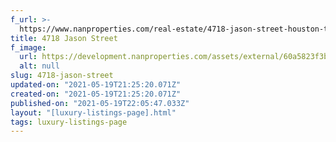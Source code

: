 ```yaml
---
f_url: >-
  https://www.nanproperties.com/real-estate/4718-jason-street-houston-tx-77096/38303180/107100383
title: 4718 Jason Street
f_image:
  url: https://development.nanproperties.com/assets/external/60a5823f3bead4099842e25a_img-1.jpeg
  alt: null
slug: 4718-jason-street
updated-on: "2021-05-19T21:25:20.071Z"
created-on: "2021-05-19T21:25:20.071Z"
published-on: "2021-05-19T22:05:47.033Z"
layout: "[luxury-listings-page].html"
tags: luxury-listings-page
---
```

